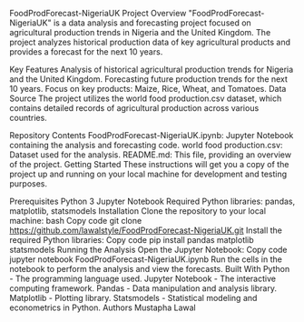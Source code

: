 FoodProdForecast-NigeriaUK
Project Overview
"FoodProdForecast-NigeriaUK" is a data analysis and forecasting project focused on agricultural production trends in Nigeria and the United Kingdom. The project analyzes historical production data of key agricultural products and provides a forecast for the next 10 years.

Key Features
Analysis of historical agricultural production trends for Nigeria and the United Kingdom.
Forecasting future production trends for the next 10 years.
Focus on key products: Maize, Rice, Wheat, and Tomatoes.
Data Source
The project utilizes the world food production.csv dataset, which contains detailed records of agricultural production across various countries.

Repository Contents
FoodProdForecast-NigeriaUK.ipynb: Jupyter Notebook containing the analysis and forecasting code.
world food production.csv: Dataset used for the analysis.
README.md: This file, providing an overview of the project.
Getting Started
These instructions will get you a copy of the project up and running on your local machine for development and testing purposes.

Prerequisites
Python 3
Jupyter Notebook
Required Python libraries: pandas, matplotlib, statsmodels
Installation
Clone the repository to your local machine:
bash
Copy code
git clone https://github.com/lawalstyle/FoodProdForecast-NigeriaUK.git
Install the required Python libraries:
Copy code
pip install pandas matplotlib statsmodels
Running the Analysis
Open the Jupyter Notebook:
Copy code
jupyter notebook FoodProdForecast-NigeriaUK.ipynb
Run the cells in the notebook to perform the analysis and view the forecasts.
Built With
Python - The programming language used.
Jupyter Notebook - The interactive computing framework.
Pandas - Data manipulation and analysis library.
Matplotlib - Plotting library.
Statsmodels - Statistical modeling and econometrics in Python.
Authors
Mustapha Lawal
